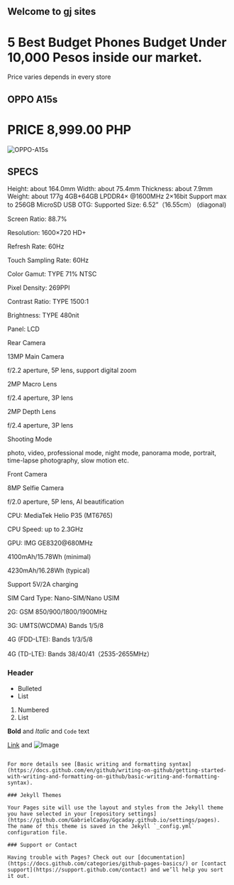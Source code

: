 ## Welcome to gj sites 

# 5 Best Budget Phones Budget Under 10,000 Pesos inside our market.


 Price varies depends in every store
## OPPO A15s
# PRICE 8,999.00 PHP
![OPPO-A15s](https://user-images.githubusercontent.com/99818015/156383907-a0e6c3fb-0f0a-4bb2-babc-6163ab61320e.jpg)
## SPECS
Height: about 164.0mm
Width: about 75.4mm
Thickness: about 7.9mm
Weight: about 177g
4GB+64GB
LPDDR4× @1600MHz 2×16bit
Support max to 256GB MicroSD
USB OTG: Supported Size: 6.52”（16.55cm） (diagonal)

Screen Ratio: 88.7%

Resolution: 1600×720 HD+

Refresh Rate: 60Hz

Touch Sampling Rate: 60Hz

Color Gamut: TYPE 71% NTSC

Pixel Density: 269PPI

Contrast Ratio: TYPE 1500:1

Brightness: TYPE 480nit

Panel: LCD

Rear Camera

13MP Main Camera

f/2.2 aperture, 5P lens, support digital zoom

2MP Macro Lens

f/2.4 aperture, 3P lens

2MP Depth Lens

f/2.4 aperture, 3P lens

Shooting Mode

photo, video, professional mode, night mode, panorama mode, portrait, time-lapse photography, slow motion etc.

Front Camera

8MP Selfie Camera

f/2.0 aperture, 5P lens, AI beautification

CPU: MediaTek Helio P35 (MT6765)

CPU Speed: up to 2.3GHz

GPU: IMG GE8320@680MHz

4100mAh/15.78Wh (minimal)

4230mAh/16.28Wh (typical)

Support 5V/2A charging

SIM Card Type: Nano-SIM/Nano USIM

2G: GSM 850/900/1800/1900MHz

3G: UMTS(WCDMA) Bands 1/5/8

4G (FDD-LTE): Bands 1/3/5/8

4G (TD-LTE): Bands 38/40/41（2535-2655MHz）

### Header
- Bulleted
- List

1. Numbered
2. List

**Bold** and _Italic_ and `Code` text

[Link](url) and ![Image](src)
```

For more details see [Basic writing and formatting syntax](https://docs.github.com/en/github/writing-on-github/getting-started-with-writing-and-formatting-on-github/basic-writing-and-formatting-syntax).

### Jekyll Themes

Your Pages site will use the layout and styles from the Jekyll theme you have selected in your [repository settings](https://github.com/GabrielCaday/Ggcaday.github.io/settings/pages). The name of this theme is saved in the Jekyll `_config.yml` configuration file.

### Support or Contact

Having trouble with Pages? Check out our [documentation](https://docs.github.com/categories/github-pages-basics/) or [contact support](https://support.github.com/contact) and we’ll help you sort it out.
